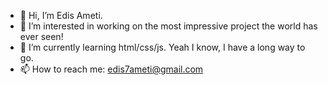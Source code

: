 - 👋 Hi, I’m Edis Ameti.
- 👀 I’m interested in working on the most impressive project the world has ever seen!
- 🌱 I’m currently learning html/css/js. Yeah I know, I have a long way to go.
- 📫 How to reach me: edis7ameti@gmail.com

<!---
E7-test/E7-test is a ✨ special ✨ repository because its `README.md` (this file) appears on your GitHub profile.
You can click the Preview link to take a look at your changes.
--->
